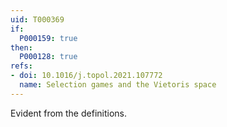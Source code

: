 ```yaml
---
uid: T000369
if:
  P000159: true
then:
  P000128: true
refs:
- doi: 10.1016/j.topol.2021.107772
  name: Selection games and the Vietoris space
---
```


Evident from the definitions.
